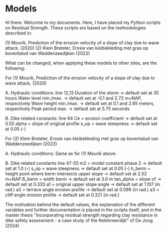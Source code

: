 # Models 
Hi there. Welcome to my documents. Here, I have placed my Python scripts on Residual Strength. 
These scripts are based on the methodologies described in:

(1)   Mourik, Prediction of the erosion velocity of a slope of clay due to wave attack, (2020)
(2)   Klein Breteler, Erosie van kleibekleding met gras op boventalud van Waddenzeedijken (2022)

What can be changed, when applying these models to other sites, are the following:

For (1)   Mourik, Prediction of the erosion velocity of a slope of clay due to wave attack, (2020)

A. Hydraulic conditions:
  line 12,13
  Duration of the storm -> default set at 35 hours 
  Water level min./max. -> default set at -0.1 and 2.72 m+NAP, respectively
  Wave height min./max. -> default set at 0.1 and 2.65 meters, respectively
  Peak period max. -> default set at 5.75 seconds

B. Dike related constants:
   line 64
   Ce = erosion coefficient -> default set at 0.55
   alpha = slope of original profile
   s_op = wave steepness -> default set at 0.05 (-)
   

For (2)   Klein Breteler, Erosie van kleibekleding met gras op boventalud van Waddenzeedijken (2022)

A. Hydraulic conditions:
  Same as for (1) Mourik above.
  
B. Dike related constants
  line 47-55
  m2 = model constant phase 2 -> default set at 1.0 (-)
  s_op = wave steepness -> default set at 0.05 (-)
  h_berm = height point where berm intersects upper slope -> default set at 2.52 m+NAP
  B_berm = width berm -> default set at 3.0 m
  tan_alpha = slope of  -> default set at 0.333
  a1 = original upper slope angle -> default set at 1.107 (in rad.)
  a2 = terrace angle erosion profile -> default set at 0.099 (in rad.)
  a3 = cliff angle erosion profile -> default set at 0.321 (in rad.)

The motivation behind the default values, the explanation of the different variables and further documentation is placed in the scripts itself, and in the master thesis "Incorporating residual strength regarding clay resistance in dike safety assessment - a case study of the Ketelmeerdijk" of De Jong (2024)

  
 

